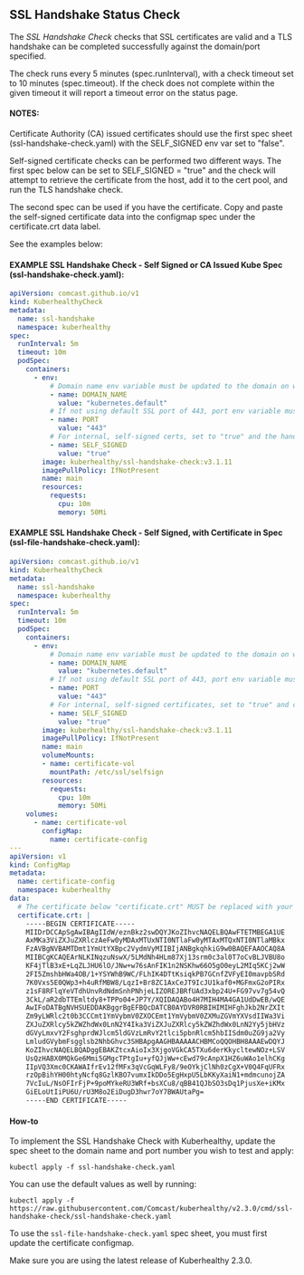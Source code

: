 ## SSL Handshake Status Check

The *SSL Handshake Check* checks that SSL certificates are valid and a TLS handshake can be completed successfully against the domain/port specified.

The check runs every 5 minutes (spec.runInterval), with a check timeout set to 10 minutes (spec.timeout). If the check
does not complete within the given timeout it will report a timeout error on the status page.

#### NOTES:
Certificate Authority (CA) issued certificates should use the first spec sheet (ssl-handshake-check.yaml) with the SELF_SIGNED env var set to "false".

Self-signed certificate checks can be performed two different ways. The first spec below can be set to SELF_SIGNED = "true" and the check will attempt to retrieve the certificate from the host, add it to the cert pool, and run the TLS handshake check.

The second spec can be used if you have the certificate. Copy and paste the self-signed certificate data into the configmap spec under the certificate.crt data label. 

See the examples below: 

#### EXAMPLE SSL Handshake Check - Self Signed or CA Issued Kube Spec (ssl-handshake-check.yaml):
```yaml
apiVersion: comcast.github.io/v1
kind: KuberhealthyCheck
metadata:
  name: ssl-handshake
  namespace: kuberhealthy
spec:
  runInterval: 5m
  timeout: 10m
  podSpec:
    containers:
      - env:
          # Domain name env variable must be updated to the domain on which you wish to check the SSL for
          - name: DOMAIN_NAME
            value: "kubernetes.default"
          # If not using default SSL port of 443, port env variable must be updated  
          - name: PORT
            value: "443"
          # For internal, self-signed certs, set to "true" and the handshake check will attempt to automatically retrieve the host certificate
          - name: SELF_SIGNED
            value: "true"
        image: kuberhealthy/ssl-handshake-check:v3.1.11
        imagePullPolicy: IfNotPresent
        name: main
        resources:
          requests:
            cpu: 10m
            memory: 50Mi
```

#### EXAMPLE SSL Handshake Check - Self Signed, with Certificate in Spec (ssl-file-handshake-check.yaml):
```yaml
apiVersion: comcast.github.io/v1
kind: KuberhealthyCheck
metadata:
  name: ssl-handshake
  namespace: kuberhealthy
spec:
  runInterval: 5m
  timeout: 10m
  podSpec:
    containers:
      - env:
          # Domain name env variable must be updated to the domain on which you wish to check the SSL for
          - name: DOMAIN_NAME
            value: "kubernetes.default"
          # If not using default SSL port of 443, port env variable must be updated  
          - name: PORT
            value: "443"
          # For internal, self-signed certificates, set to "true" and copy and paste the .pem formatted certificate in the config map below 
          - name: SELF_SIGNED
            value: "true"
        image: kuberhealthy/ssl-handshake-check:v3.1.11
        imagePullPolicy: IfNotPresent
        name: main
        volumeMounts:
        - name: certificate-vol
          mountPath: /etc/ssl/selfsign  
        resources:
          requests:
            cpu: 10m
            memory: 50Mi
    volumes:
      - name: certificate-vol
        configMap:
          name: certificate-config
---
apiVersion: v1
kind: ConfigMap
metadata:
  name: certificate-config
  namespace: kuberhealthy
data:
  # The certificate below "certificate.crt" MUST be replaced with your own self-signed SSL certificate.
  certificate.crt: |
    -----BEGIN CERTIFICATE-----
    MIIDrDCCApSgAwIBAgIIdW/eznBkz2swDQYJKoZIhvcNAQELBQAwFTETMBEGA1UE
    AxMKa3ViZXJuZXRlczAeFw0yMDAxMTUxNTI0NTlaFw0yMTAxMTQxNTI0NTlaMBkx
    FzAVBgNVBAMTDmt1YmUtYXBpc2VydmVyMIIBIjANBgkqhkiG9w0BAQEFAAOCAQ8A
    MIIBCgKCAQEArNLKINqzuNswX/5LMdNh4HLm87Xj13srm0c3al0T7oCvBLJVBU8o
    KF4jTlB3xE+LqZLJHU6lO/JNw+w76sAnFIK1n2NSKhw66O5gO0eyL2MIq5KCj2wW
    2FI5ZmshbHWa4OB/1+YSYWhB9WC/FLhIK4DTtKsiqkPB7GCnfZVFyEI0mavpbSRd
    7K0Vxs5E0QWp3+h4uRfMBW8/LqzI+Br8ZC1AxCeJT9IcJU1kaf0+MGFmxG2oPIRx
    z1sF8RFlqYeVTdhUnvRdNdmSnhPNhjeLIZOREJBRfUAd3xbp24U+FG97vv7g54vQ
    3CkL/aR2dbTTEmltdy8+TPPo04+JP7Y/XQIDAQABo4H7MIH4MA4GA1UdDwEB/wQE
    AwIFoDATBgNVHSUEDDAKBggrBgEFBQcDATCB0AYDVR0RBIHIMIHFghJkb2NrZXIt
    Zm9yLWRlc2t0b3CCCmt1YmVybmV0ZXOCEmt1YmVybmV0ZXMuZGVmYXVsdIIWa3Vi
    ZXJuZXRlcy5kZWZhdWx0LnN2Y4Ika3ViZXJuZXRlcy5kZWZhdWx0LnN2Yy5jbHVz
    dGVyLmxvY2FsghprdWJlcm5ldGVzLmRvY2tlci5pbnRlcm5hbIISdm0uZG9ja2Vy
    LmludGVybmFsgglsb2NhbGhvc3SHBApgAAGHBAAAAACHBMCoQQOHBH8AAAEwDQYJ
    KoZIhvcNAQELBQADggEBAKZtcxAioIx3XjgoVGkCA5TXu6derKkycltewNOz+LSV
    UsQzHABX0MQkGe6Mmi5GMgcTPtgIu+yfQJjWw+cEwd79cAnpX1HZ6uWAo1elhCKg
    IIpVQ3Xmc0CKAWAIfrEv12fMFx3qVcGqWLFy8/9eOYkjClNh0zCgX+V0Q4FqUFRx
    rzOpBihYH00htyNcfq8GzlKBO7vumxIkDDo5EgHxpU5LbKKyXaiN1+mdmcunojZA
    7VcIuL/NsOFIrFjP+9poMYkeRU3WRf+bsXCu8/qBB41QJbSO3sDq1PjusXe+iKMx
    GiELoUtIiPU6U/rU3M8o2EiDugD3hwr7oY7BWAUtaPg=
    -----END CERTIFICATE-----
```
#### How-to

To implement the SSL Handshake Check with Kuberhealthy, update the spec sheet to the domain name and port number you wish to test and apply:  

`kubectl apply -f ssl-handshake-check.yaml`  

You can use the default values as well by running:  

`kubectl apply -f https://raw.githubusercontent.com/Comcast/kuberhealthy/v2.3.0/cmd/ssl-handshake-check/ssl-handshake-check.yaml`  

To use the `ssl-file-handshake-check.yaml` spec sheet, you must first update the certificate configmap.

 Make sure you are using the latest release of Kuberhealthy 2.3.0.
